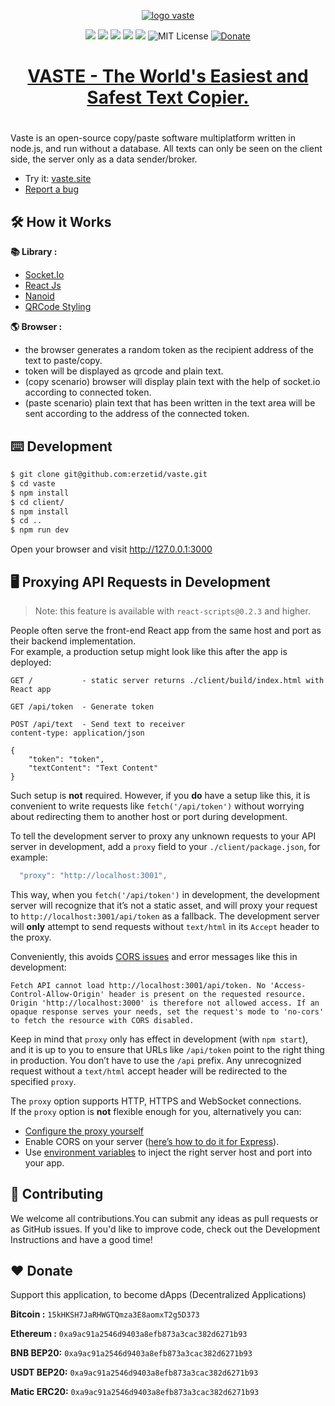 <!-- <center> -->
<div align="center">

[![logo vaste](https://vaste.s3.ap-southeast-1.amazonaws.com/apple-icon.png 'logo vaste')](https://vaste.site 'logo vaste')

![](https://img.shields.io/github/stars/erzetid/vaste)
![](https://img.shields.io/github/forks/erzetid/vaste)
![](https://img.shields.io/github/tag/erzetid/vaste)
![](https://img.shields.io/github/release/erzetid/vaste)
![](https://img.shields.io/github/issues/erzetid/vaste)
![MIT License](https://img.shields.io/static/v1.svg?label=📜%20License&message=MIT&color=informational)
[![Donate](https://img.shields.io/badge/Donate-PayPal-green.svg)](https://www.paypal.com/paypalme/fahrizalm14)
<a href="https://vaste.site/">

<h1 align="center">VASTE - The World's Easiest and Safest Text Copier.</h1>

  </a>
</div>
<!-- <center/> -->

#

Vaste is an open-source copy/paste software multiplatform written in node.js, and run without a database.
All texts can only be seen on the client side, the server only as a data sender/broker.

- Try it: <a href="https://vaste.site">vaste.site<a/>
- <a href="https://github.com/erzetid/vaste/issues">Report a bug<a/>

## 🛠️ How it Works

**📚 Library :**

- <a href="https://github.com/erzetid/vaste/issues">Socket.Io<a/>
- <a href="https://github.com/erzetid/vaste/issues">React Js<a/>
- <a href="https://github.com/erzetid/vaste/issues">Nanoid<a/>
- <a href="https://github.com/erzetid/vaste/issues">QRCode Styling<a/>

**🌎 Browser :**

- the browser generates a random token as the recipient address of the text to paste/copy.
- token will be displayed as qrcode and plain text.
- (copy scenario) browser will display plain text with the help of socket.io according to connected token.
- (paste scenario) plain text that has been written in the text area will be sent according to the address of the connected token.

## ⌨️ Development

```bash
$ git clone git@github.com:erzetid/vaste.git
$ cd vaste
$ npm install
$ cd client/
$ npm install
$ cd ..
$ npm run dev
```

Open your browser and visit http://127.0.0.1:3000

## 🖥️ Proxying API Requests in Development

> Note: this feature is available with `react-scripts@0.2.3` and higher.

People often serve the front-end React app from the same host and port as their backend implementation.<br>
For example, a production setup might look like this after the app is deployed:

```
GET /           - static server returns ./client/build/index.html with React app

GET /api/token  - Generate token

POST /api/text  - Send text to receiver
content-type: application/json

{
    "token": "token",
    "textContent": "Text Content"
}
```

Such setup is **not** required. However, if you **do** have a setup like this, it is convenient to write requests like `fetch('/api/token')` without worrying about redirecting them to another host or port during development.

To tell the development server to proxy any unknown requests to your API server in development, add a `proxy` field to your `./client/package.json`, for example:

```js
  "proxy": "http://localhost:3001",
```

This way, when you `fetch('/api/token')` in development, the development server will recognize that it’s not a static asset, and will proxy your request to `http://localhost:3001/api/token` as a fallback. The development server will **only** attempt to send requests without `text/html` in its `Accept` header to the proxy.

Conveniently, this avoids [CORS issues](http://stackoverflow.com/questions/21854516/understanding-ajax-cors-and-security-considerations) and error messages like this in development:

```
Fetch API cannot load http://localhost:3001/api/token. No 'Access-Control-Allow-Origin' header is present on the requested resource. Origin 'http://localhost:3000' is therefore not allowed access. If an opaque response serves your needs, set the request's mode to 'no-cors' to fetch the resource with CORS disabled.
```

Keep in mind that `proxy` only has effect in development (with `npm start`), and it is up to you to ensure that URLs like `/api/token` point to the right thing in production. You don’t have to use the `/api` prefix. Any unrecognized request without a `text/html` accept header will be redirected to the specified `proxy`.

The `proxy` option supports HTTP, HTTPS and WebSocket connections.<br>
If the `proxy` option is **not** flexible enough for you, alternatively you can:

- [Configure the proxy yourself](#configuring-the-proxy-manually)
- Enable CORS on your server ([here’s how to do it for Express](http://enable-cors.org/server_expressjs.html)).
- Use [environment variables](#adding-custom-environment-variables) to inject the right server host and port into your app.

## 👏 Contributing

We welcome all contributions.You can submit any ideas as pull requests or as GitHub issues. If you'd like to improve code, check out the Development Instructions and have a good time!

## ❤️ Donate

Support this application, to become dApps (Decentralized Applications)

**Bitcoin :** `15kHKSH7JaRHWGTQmza3E8aomxT2g5D373`

**Ethereum :** `0xa9ac91a2546d9403a8efb873a3cac382d6271b93`

**BNB BEP20:** `0xa9ac91a2546d9403a8efb873a3cac382d6271b93`

**USDT BEP20:** `0xa9ac91a2546d9403a8efb873a3cac382d6271b93`

**Matic ERC20:** `0xa9ac91a2546d9403a8efb873a3cac382d6271b93`
